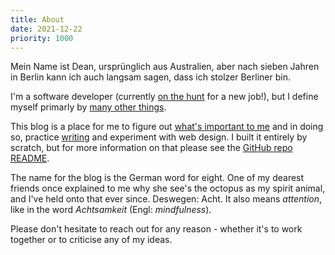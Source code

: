 ```yaml
---
title: About
date: 2021-12-22
priority: 1000
---
```

Mein Name ist Dean, ursprünglich aus Australien, aber nach sieben Jahren in Berlin kann ich auch langsam sagen, dass ich stolzer Berliner bin.

I'm a software developer (currently [on the hunt](hire-me.html) for a new job!), but I define myself primarly by [many other things](my-areas.html).

This blog is a place for me to figure out [what's important to me](finding-my-vocation.html) and in doing so, practice [writing](why-write.md) and experiment with web design. I built it entirely by scratch, but for more information on that please see the [GitHub repo README](https://github.com/deanrobertcook/acht).

The name for the blog is the German word for eight. One of my dearest friends once explained to me why she see's the octopus as my spirit animal, and I've held onto that ever since. Deswegen: Acht. It also means *attention*, like in the word *Achtsamkeit* (Engl: *mindfulness*).

Please don't hesitate to reach out for any reason - whether it's to work together or to criticise any of my ideas. 
